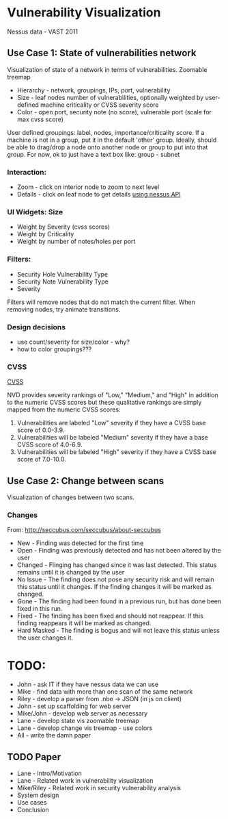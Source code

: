 # Vulnerability Visualization

Nessus data - VAST 2011

## Use Case 1: State of vulnerabilities network
Visualization of state of a network in terms of vulnerabilities.
Zoomable treemap
* Hierarchy - network, groupings, IPs, port, vulnerability
* Size - leaf nodes number of vulnerabilities, optionally weighted by user-defined machine criticality or CVSS severity score
* Color - open port, security note (no score), vulnerable port (scale for max cvss score)

User defined groupings: label, nodes, importance/criticality score. If a machine is not in a group, put it in the default 'other' group. Ideally, should be able to drag/drop a node onto another node or group to put into that group. For now, ok to just have a text box like: group - subnet

### Interaction:
* Zoom - click on interior node to zoom to next level
* Details - click on leaf node to get details [using nessus API](http://www.nessus.org/plugins/index.php?view=single&id=42118/)

### UI Widgets: Size 
* Weight by Severity (cvss scores)
* Weight by Criticality
* Weight by number of notes/holes per port

### Filters:
* Security Hole Vulnerability Type
* Security Note Vulnerability Type
* Severity

Filters will remove nodes that do not match the current filter. When removing nodes, try animate transitions.


### Design decisions

* use count/severity for size/color - why? 
* how to color groupings???

### CVSS
[CVSS](https://nvd.nist.gov/cvss.cfm)

NVD provides severity rankings of "Low," "Medium," and "High" in addition to the numeric CVSS scores
but these qualitative rankings are simply mapped from the numeric CVSS scores:
1. Vulnerabilities are labeled "Low" severity if they have a CVSS base score of 0.0-3.9.
2. Vulnerabilities will be labeled "Medium" severity if they have a base CVSS score of 4.0-6.9.
3. Vulnerabilities will be labeled "High" severity if they have a CVSS base score of 7.0-10.0. 


## Use Case 2: Change between scans
Visualization of changes between two scans.

### Changes
From: http://seccubus.com/seccubus/about-seccubus

* New - Finding was detected for the first time
* Open - Finding was previously detected and has not been altered by the user
* Changed - Flinging has changed since it was last detected. This status remains until it is changed by the user
* No Issue - The finding does not pose any security risk and will remain this status until it changes. If the finding changes it will be marked as changed.
* Gone - The finding had been found in a previous run, but has done been fixed in this run.
* Fixed - The finding has been fixed and should not reappear. If this finding reappears it will be marked as changed.
* Hard Masked - The finding is bogus and will not leave this status unless the user changes it.


# TODO:
* John - ask IT if they have nessus data we can use
* Mike - find data with more than one scan of the same network
* Riley - develop a parser from .nbe -> JSON (in js on client)
* John - set up scaffolding for web server
* Mike/John - develop web server as necessary
* Lane - develop state vis zoomable treemap
* Lane - develop change vis treemap - use colors
* All - write the damn paper

## TODO Paper
* Lane - Intro/Motivation
* Lane - Related work in vulnerability visualization
* Mike/Riley - Related work in security vulnerability analysis
* System design
* Use cases
* Conclusion
